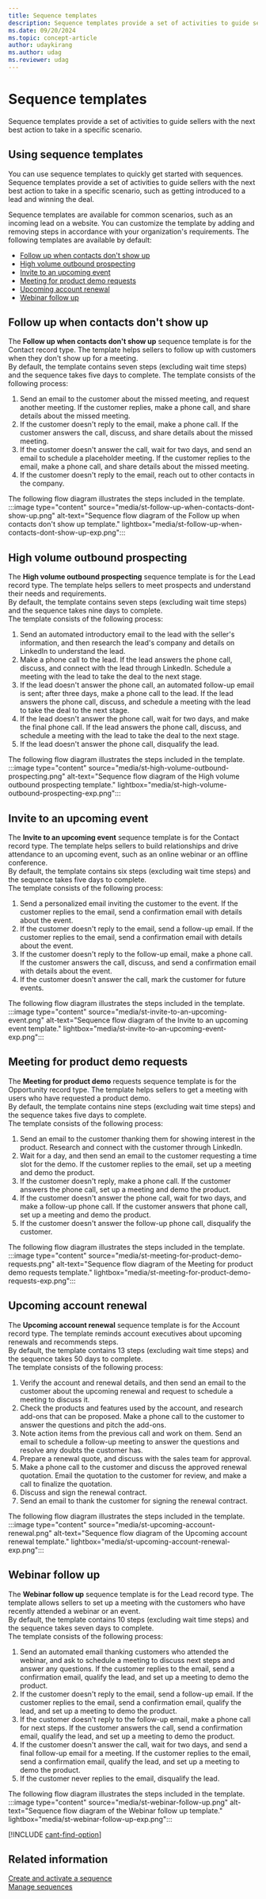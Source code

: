 ```yaml
---
title: Sequence templates
description: Sequence templates provide a set of activities to guide sellers with the next best action to take in a specific scenario.
ms.date: 09/20/2024
ms.topic: concept-article
author: udaykirang
ms.author: udag
ms.reviewer: udag
---
```


# Sequence templates

Sequence templates provide a set of activities to guide sellers with the next best action to take in a specific scenario.

## Using sequence templates

You can use sequence templates to quickly get started with sequences. Sequence templates provide a set of activities to guide sellers with the next best action to take in a specific scenario, such as getting introduced to a lead and winning the deal.

Sequence templates are available for common scenarios, such as an incoming lead on a website. You can customize the template by adding and removing steps in accordance with your organization's requirements. The following templates are available by default:  

- [Follow up when contacts don't show up](#follow-up-when-contacts-dont-show-up)  
- [High volume outbound prospecting](#high-volume-outbound-prospecting)  
- [Invite to an upcoming event](#invite-to-an-upcoming-event)  
- [Meeting for product demo requests](#meeting-for-product-demo-requests)  
- [Upcoming account renewal](#upcoming-account-renewal)  
- [Webinar follow up](#webinar-follow-up)  

## Follow up when contacts don't show up

The **Follow up when contacts don't show up** sequence template is for the Contact record type. The template helps sellers to follow up with customers when they don't show up for a meeting.  
By default, the template contains seven steps (excluding wait time steps) and the sequence takes five days to complete. The template consists of the following process:  

1. Send an email to the customer about the missed meeting, and request another meeting. If the customer replies, make a phone call, and share details about the missed meeting.  
1. If the customer doesn't reply to the email, make a phone call. If the customer answers the call, discuss, and share details about the missed meeting.  
1. If the customer doesn't answer the call, wait for two days, and send an email to schedule a placeholder meeting. If the customer replies to the email, make a phone call, and share details about the missed meeting.  
1. If the customer doesn't reply to the email, reach out to other contacts in the company.  

The following flow diagram illustrates the steps included in the template.  
:::image type="content" source="media/st-follow-up-when-contacts-dont-show-up.png" alt-text="Sequence flow diagram of the Follow up when contacts don't show up template." lightbox="media/st-follow-up-when-contacts-dont-show-up-exp.png":::

## High volume outbound prospecting

The **High volume outbound prospecting** sequence template is for the Lead record type. The template helps sellers to meet prospects and understand their needs and requirements.  
By default, the template contains seven steps (excluding wait time steps) and the sequence takes nine days to complete.  
The template consists of the following process:  

1. Send an automated introductory email to the lead with the seller's information, and then research the lead's company and details on LinkedIn to understand the lead.  
1. Make a phone call to the lead. If the lead answers the phone call, discuss, and connect with the lead through LinkedIn. Schedule a meeting with the lead to take the deal to the next stage.  
1. If the lead doesn't answer the phone call, an automated follow-up email is sent; after three days, make a phone call to the lead. If the lead answers the phone call, discuss, and schedule a meeting with the lead to take the deal to the next stage.  
1. If the lead doesn't answer the phone call, wait for two days, and make the final phone call. If the lead answers the phone call, discuss, and schedule a meeting with the lead to take the deal to the next stage.  
1. If the lead doesn't answer the phone call, disqualify the lead.  

The following flow diagram illustrates the steps included in the template.  
:::image type="content" source="media/st-high-volume-outbound-prospecting.png" alt-text="Sequence flow diagram of the High volume outbound prospecting template." lightbox="media/st-high-volume-outbound-prospecting-exp.png":::

## Invite to an upcoming event

The **Invite to an upcoming event** sequence template is for the Contact record type. The template helps sellers to build relationships and drive attendance to an upcoming event, such as an online webinar or an offline conference.  
By default, the template contains six steps (excluding wait time steps) and the sequence takes five days to complete.  
The template consists of the following process:  

1. Send a personalized email inviting the customer to the event. If the customer replies to the email, send a confirmation email with details about the event.  
1. If the customer doesn't reply to the email, send a follow-up email. If the customer replies to the email, send a confirmation email with details about the event.  
1. If the customer doesn't reply to the follow-up email, make a phone call. If the customer answers the call, discuss, and send a confirmation email with details about the event.  
1. If the customer doesn't answer the call, mark the customer for future events.  

The following flow diagram illustrates the steps included in the template.  
:::image type="content" source="media/st-invite-to-an-upcoming-event.png" alt-text="Sequence flow diagram of the Invite to an upcoming event template." lightbox="media/st-invite-to-an-upcoming-event-exp.png":::

## Meeting for product demo requests

The **Meeting for product demo** requests sequence template is for the Opportunity record type. The template helps sellers to get a meeting with users who have requested a product demo.  
By default, the template contains nine steps (excluding wait time steps) and the sequence takes five days to complete.  
The template consists of the following process:  

1. Send an email to the customer thanking them for showing interest in the product. Research and connect with the customer through LinkedIn.  
1. Wait for a day, and then send an email to the customer requesting a time slot for the demo. If the customer replies to the email, set up a meeting and demo the product.  
1. If the customer doesn't reply, make a phone call. If the customer answers the phone call, set up a meeting and demo the product.  
1. If the customer doesn't answer the phone call, wait for two days, and make a follow-up phone call. If the customer answers that phone call, set up a meeting and demo the product.  
1. If the customer doesn't answer the follow-up phone call, disqualify the customer.  

The following flow diagram illustrates the steps included in the template.  
:::image type="content" source="media/st-meeting-for-product-demo-requests.png" alt-text="Sequence flow diagram of the Meeting for product demo requests template." lightbox="media/st-meeting-for-product-demo-requests-exp.png":::

## Upcoming account renewal

The **Upcoming account renewal** sequence template is for the Account record type. The template reminds account executives about upcoming renewals and recommends steps.  
By default, the template contains 13 steps (excluding wait time steps) and the sequence takes 50 days to complete.  
The template consists of the following process:  

1. Verify the account and renewal details, and then send an email to the customer about the upcoming renewal and request to schedule a meeting to discuss it.  
1. Check the products and features used by the account, and research add-ons that can be proposed. Make a phone call to the customer to answer the questions and pitch the add-ons.  
1. Note action items from the previous call and work on them. Send an email to schedule a follow-up meeting to answer the questions and resolve any doubts the customer has.  
1. Prepare a renewal quote, and discuss with the sales team for approval.  
1. Make a phone call to the customer and discuss the approved renewal quotation. Email the quotation to the customer for review, and make a call to finalize the quotation.  
1. Discuss and sign the renewal contract.  
1. Send an email to thank the customer for signing the renewal contract.  

The following flow diagram illustrates the steps included in the template.  
:::image type="content" source="media/st-upcoming-account-renewal.png" alt-text="Sequence flow diagram of the Upcoming account renewal template." lightbox="media/st-upcoming-account-renewal-exp.png":::

## Webinar follow up

The **Webinar follow up** sequence template is for the Lead record type. The template allows sellers to set up a meeting with the customers who have recently attended a webinar or an event.  
By default, the template contains 10 steps (excluding wait time steps) and the sequence takes seven days to complete.  
The template consists of the following process:

1. Send an automated email thanking customers who attended the webinar, and ask to schedule a meeting to discuss next steps and answer any questions. If the customer replies to the email, send a confirmation email, qualify the lead, and set up a meeting to demo the product.  
1. If the customer doesn't reply to the email, send a follow-up email. If the customer replies to the email, send a confirmation email, qualify the lead, and set up a meeting to demo the product.  
1. If the customer doesn't reply to the follow-up email, make a phone call for next steps. If the customer answers the call, send a confirmation email, qualify the lead, and set up a meeting to demo the product.  
1. If the customer doesn't answer the call, wait for two days, and send a final follow-up email for a meeting. If the customer replies to the email, send a confirmation email, qualify the lead, and set up a meeting to demo the product.  
1. If the customer never replies to the email, disqualify the lead.  

The following flow diagram illustrates the steps included in the template.  
:::image type="content" source="media/st-webinar-follow-up.png" alt-text="Sequence flow diagram of the Webinar follow up template." lightbox="media/st-webinar-follow-up-exp.png":::

[!INCLUDE [cant-find-option](../includes/cant-find-option.md)]

## Related information

[Create and activate a sequence](create-and-activate-a-sequence.md)  
[Manage sequences](create-manage-sequences.md)  